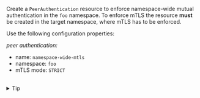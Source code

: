 Create a `PeerAuthentication` resource to enforce namespace-wide mutual authentication in the `foo` namespace.
To enforce mTLS the resource **must** be created in the target namespace, where mTLS has to be enforced.

Use the following configuration properties:

*peer authentication:*
- name: `namespace-wide-mtls`
- namespace: `foo`
- mTLS mode: `STRICT`


<br>
<details><summary>Tip</summary>

```plain
apiVersion: security.istio.io/v1beta1
kind: PeerAuthentication
metadata:
  name: // TODO
  namespace: // TODO
spec:
  mtls:
    mode: // TODO
```{{copy}}
</details>

<br>
<details><summary>Solution</summary>

```plain
apiVersion: security.istio.io/v1beta1
kind: PeerAuthentication
metadata:
  name: namespace-wide-mtls
  namespace: foo
spec:
  mtls:
    mode: STRICT
```{{copy}}
</details>